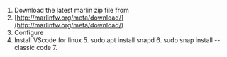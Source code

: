 


1. Download the latest marlin zip file from
2. [http://marlinfw.org/meta/download/](http://marlinfw.org/meta/download/)
3. Configure
4. Install VScode for linux
	5. sudo apt install snapd
	6. sudo snap install --classic code
	7. 
<!--stackedit_data:
eyJoaXN0b3J5IjpbMTEzNTc2MjMwNywxMjEzNTIyMTAxLDExNj
I1NzM5NDcsLTQ4Mzg2Nzg5NV19
-->